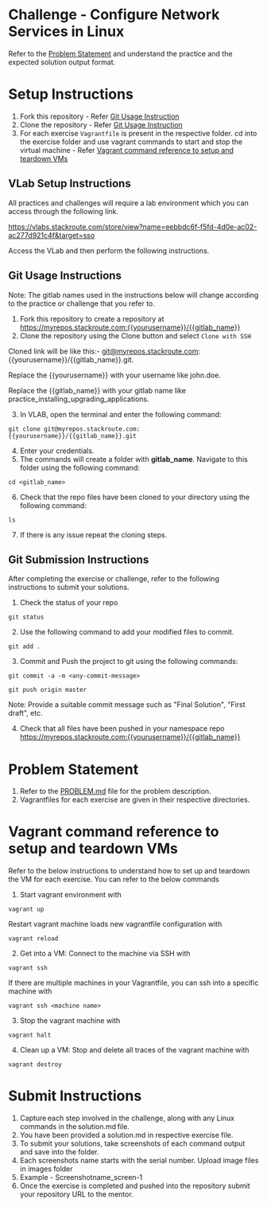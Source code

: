# Challenge - Configure Network Services in Linux

Refer to the [Problem Statement](./PROBLEM.md) and understand the practice and the expected solution output format.

# Setup Instructions

1. Fork this repository - Refer [Git Usage Instruction](#git-reference)
2. Clone the repository - Refer [Git Usage Instruction](#git-reference)
3. For each exercise `Vagrantfile` is present in the respective folder. cd into the exercise folder and use vagrant commands to start and stop the virtual machine - Refer [Vagrant command reference to setup and teardown VMs](#vagrant-reference)


## VLab Setup Instructions

All practices and challenges will require a lab environment which you can access through the following link. 

https://vlabs.stackroute.com/store/view?name=eebbdc6f-f5fd-4d0e-ac02-ac277d921c4f&target=sso 

Access the VLab and then perform the following instructions.

<section id="git-reference">

# Git Usage Instructions 

Note: The gitlab names used in the instructions below will change according to the practice or challenge that you refer to.

1. Fork this repository to create a repository at https://myrepos.stackroute.com:{{yourusername}}/{{gitlab_name}} 
2. Clone the repository using the Clone button and select `Clone with SSH` 

Cloned link will be like this:- git@myrepos.stackroute.com:{{yourusername}}/{{gitlab_name}}.git.

Replace the {{yourusername}} with your username like john.doe.

Replace the {{gitlab_name}} with your gitlab name like practice_installing_upgrading_applications.

3. In VLAB, open the terminal and enter the following command:
```
git clone git@myrepos.stackroute.com:{{yourusername}}/{{gitlab_name}}.git
```
4. Enter your credentials.
5. The commands will create a folder with **gitlab_name**. Navigate to this folder using the following command:
```
cd <gitlab_name>
```
6. Check that the repo files have been cloned to your directory using the following command: 
```
ls
```
7. If there is any issue repeat the cloning steps.

# Git Submission Instructions

After completing the exercise or challenge, refer to the following instructions to submit your solutions.

1. Check the status of your repo
```
git status
```
2. Use the following command to add your modified files to commit.
```
git add .
```
3. Commit and Push the project to git using the following commands:
```
git commit -a -m <any-commit-message>
```
```
git push origin master
```
Note: Provide a suitable commit message such as "Final Solution", "First draft", etc.

4. Check that all files have been pushed in your namespace repo  https://myrepos.stackroute.com:{{yourusername}}/{{gitlab_name}} 

</section>

# Problem Statement
1. Refer to the [PROBLEM.md](./PROBLEM.md) file for the problem description.
2. Vagrantfiles for each exercise are given in their respective directories.

# Vagrant command reference to setup and teardown VMs

Refer to the below instructions to understand how to set up and teardown the VM for each exercise. You can refer to the below commands 

1. Start vagrant environment with
```
vagrant up
```
Restart vagrant machine loads new vagrantfile configuration with
```
vagrant reload
```
2. Get into a VM: Connect to the machine via SSH with
```
vagrant ssh
``` 
If there are multiple machines in your Vagrantfile, you can ssh into a specific machine with
```
vagrant ssh <machine name>
```
3. Stop the vagrant machine with
```
vagrant halt 
```
4. Clean up a VM: Stop and delete all traces of the vagrant machine with
```
vagrant destroy
```
# Submit Instructions
1. Capture each step involved in the challenge, along with any Linux commands in the solution.md file.  ​
2. You have been provided a solution.md in respective exercise file. ​
3. To submit your solutions, take screenshots of each command output and save into the folder. 
4. Each screenshots name starts with the serial number. Upload image files in images folder 
5. Example - Screenshotname_screen-1​​
6. Once the exercise is completed and pushed into the repository submit your repository URL to the mentor.

